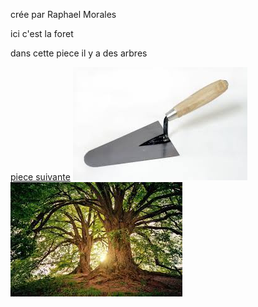 crée par Raphael Morales

ici c'est la foret

dans cette piece il y a des arbres

[piece suivante](sortie.md)
[![](truelle.jpeg)](salleSecrete5.md)
![](images.jpeg)